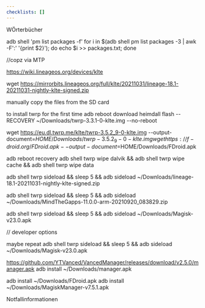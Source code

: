 ```yaml
---
checklists: []
---
```


WÖrterbücher





adb shell 'pm list packages -f'
for i in $(adb shell pm list packages -3 | awk -F':' '{print $2}'); do echo $i >> packages.txt; done

//copz via MTP



https://wiki.lineageos.org/devices/klte

wget https://mirrorbits.lineageos.org/full/klte/20211031/lineage-18.1-20211031-nightly-klte-signed.zip

manually copy the files from the SD card

to install twrp for the first time
adb reboot download
heimdall flash --RECOVERY ~/Downloads/twrp-3.3.1-0-klte.img  --no-reboot

wget https://eu.dl.twrp.me/klte/twrp-3.5.2_9-0-klte.img --output-document=$HOME/Downloads/twrp-3.5.2_9-0-klte.img
wget https://f-droid.org/FDroid.apk --output-document=$HOME/Downloads/FDroid.apk


adb reboot recovery
adb shell twrp wipe dalvik && adb shell twrp wipe cache && adb shell twrp wipe data

adb shell twrp sideload && sleep 5 && adb sideload ~/Downloads/lineage-18.1-20211031-nightly-klte-signed.zip

adb shell twrp sideload && sleep 5 && adb sideload ~/Downloads/MindTheGapps-11.0.0-arm-20210920_083829.zip

adb shell twrp sideload && sleep 5 && adb sideload ~/Downloads/Magisk-v23.0.apk


// developer options

maybe repeat 
adb shell twrp sideload && sleep 5 && adb sideload ~/Downloads/Magisk-v23.0.apk


https://github.com/YTVanced/VancedManager/releases/download/v2.5.0/manager.apk
 adb install ~/Downloads/manager.apk 

adb install ~/Downloads/FDroid.apk
adb install ~/Downloads/MagiskManager-v7.5.1.apk



Notfallinformationen 
